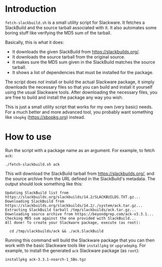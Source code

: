 # Introduction

`fetch-slackbuild.sh` is a small utility script for Slackware. It fetches a
SlackBuild and the source tarball associated with it. It also automates some
boring stuff like verifying the MD5 sum of the tarball.

Basically, this is what it does:

* It downloads the given SlackBuild from https://slackbuilds.org/.
* It downloads the source tarball from the original source.
* It makes sure the MD5 sum given in the SlackBuild matches the source tarball.
* It shows a list of dependencies that must be installed for the package.

The script does *not* install or build the actual Slackware package, it simply
downloads the necessary files so that you can build and install it yourself
using the usual Slackware tools. After downloading the necessary files, you are
free to build and install the package any way you wish.

This is just a small utility script that works for my own (very basic) needs.
For a much better and more advanced tool, you probably want something like
`sbopkg` (https://sbopkg.org) instead.

# How to use

Run the script with a package name as an argument. For example, to fetch `ack`:

    ./fetch-slackbuild.sh ack

This will download the SlackBuild tarball from https://slackbuilds.org/, and the
source archive from the URL defined in the SlackBuild's metadata. The output should
look something like this:

    Updating SlackBuild list from https://slackbuilds.org/slackbuilds/14.2/SLACKBUILDS.TXT.gz...
    Downloading SlackBuild from https://slackbuilds.org/slackbuilds/14.2/./system/ack.tar.gz...
    Extracting SlackBuild tarball /tmp/slackbuilds/ack.tar.gz...
    Downloading source archive from https://beyondgrep.com/ack-v3.3.1...
    Checking MD5 sum against the one provided with SlackBuild...
    All done! To create your Slackware package, execute (as root):

      cd /tmp/slackbuilds/ack && ./ack.SlackBuild

Running this command will build the Slackware package that you can then work
with the basic Slackware tools like `installpkg` or `upgradepkg`. For example,
to install the generated `ack` Slackware package (as `root`):

    installpkg ack-3.3.1-noarch-1_SBo.tgz
